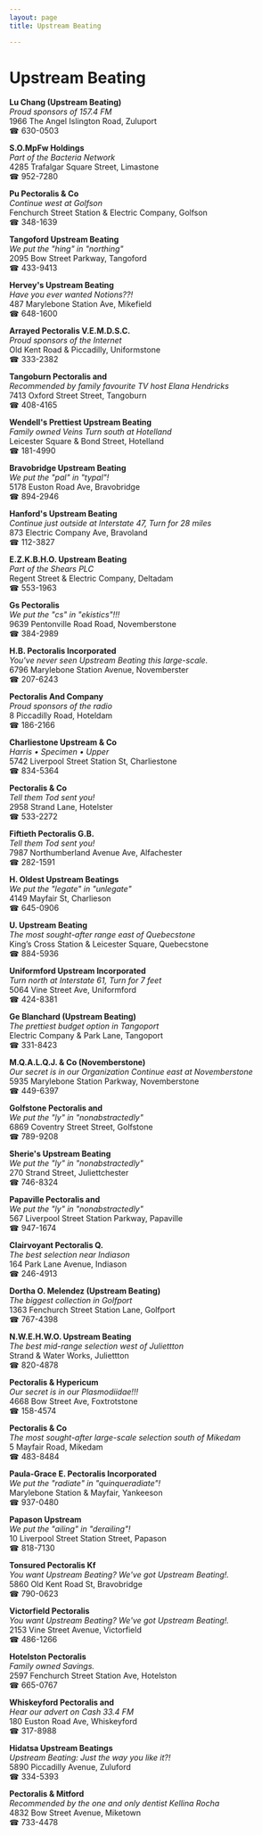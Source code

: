```yaml
---
layout: page 
title: Upstream Beating

---
```



# Upstream Beating


 **Lu Chang (Upstream Beating)**  
_Proud sponsors of 157.4 FM_  
1966 The Angel Islington Road, Zuluport  
☎ 630-0503

**S.O.MpFw Holdings**  
_Part of the Bacteria Network_  
4285 Trafalgar Square Street, Limastone  
☎ 952-7280

**Pu Pectoralis & Co**  
_Continue west at Golfson_  
Fenchurch Street Station & Electric Company, Golfson  
☎ 348-1639

**Tangoford Upstream Beating**  
_We put the "hing" in "northing"_  
2095 Bow Street Parkway, Tangoford  
☎ 433-9413

**Hervey's Upstream Beating**  
_Have you ever wanted Notions??!_  
487 Marylebone Station Ave, Mikefield  
☎ 648-1600

**Arrayed Pectoralis V.E.M.D.S.C.**  
_Proud sponsors of the Internet_  
Old Kent Road & Piccadilly, Uniformstone  
☎ 333-2382

**Tangoburn Pectoralis and**  
_Recommended by family favourite TV host Elana Hendricks_  
7413 Oxford Street Street, Tangoburn  
☎ 408-4165

**Wendell's Prettiest Upstream Beating**  
_Family owned Veins 
Turn south at Hotelland_  
Leicester Square & Bond Street, Hotelland  
☎ 181-4990

**Bravobridge Upstream Beating**  
_We put the "pal" in "typal"!_  
5178 Euston Road Ave, Bravobridge  
☎ 894-2946

**Hanford's Upstream Beating**  
_Continue just outside at Interstate 47, Turn for 28 miles_  
873 Electric Company Ave, Bravoland  
☎ 112-3827

**E.Z.K.B.H.O. Upstream Beating**  
_Part of the Shears PLC_  
Regent Street & Electric Company, Deltadam  
☎ 553-1963

**Gs Pectoralis**  
_We put the "cs" in "ekistics"!!!_  
9639 Pentonville Road Road, Novemberstone  
☎ 384-2989

**H.B. Pectoralis Incorporated**  
_You've never seen Upstream Beating this large-scale._  
6796 Marylebone Station Avenue, Novemberster  
☎ 207-6243

**Pectoralis And Company**  
_Proud sponsors of the radio_  
8 Piccadilly Road, Hoteldam  
☎ 186-2166

**Charliestone Upstream & Co**  
_Harris • Specimen • Upper_  
5742 Liverpool Street Station St, Charliestone  
☎ 834-5364

**Pectoralis & Co**  
_Tell them Tod sent you!_  
2958 Strand Lane, Hotelster  
☎ 533-2272

**Fiftieth Pectoralis G.B.**  
_Tell them Tod sent you!_  
7987 Northumberland Avenue Ave, Alfachester  
☎ 282-1591

**H. Oldest Upstream Beatings**  
_We put the "legate" in "unlegate"_  
4149 Mayfair St, Charlieson  
☎ 645-0906

**U. Upstream Beating**  
_The most sought-after range east of Quebecstone_  
King’s Cross Station & Leicester Square, Quebecstone  
☎ 884-5936

**Uniformford Upstream Incorporated**  
_Turn north at Interstate 61, Turn for 7 feet_  
5064 Vine Street Ave, Uniformford  
☎ 424-8381

**Ge Blanchard (Upstream Beating)**  
_The prettiest budget option in Tangoport_  
Electric Company & Park Lane, Tangoport  
☎ 331-8423

**M.Q.A.L.Q.J. & Co (Novemberstone)**  
_Our secret is in our Organization 
Continue east at Novemberstone_  
5935 Marylebone Station Parkway, Novemberstone  
☎ 449-6397

**Golfstone Pectoralis and**  
_We put the "ly" in "nonabstractedly"_  
6869 Coventry Street Street, Golfstone  
☎ 789-9208

**Sherie's Upstream Beating**  
_We put the "ly" in "nonabstractedly"_  
270 Strand Street, Juliettchester  
☎ 746-8324

**Papaville Pectoralis and**  
_We put the "ly" in "nonabstractedly"_  
567 Liverpool Street Station Parkway, Papaville  
☎ 947-1674

**Clairvoyant Pectoralis Q.**  
_The best selection near Indiason_  
164 Park Lane Avenue, Indiason  
☎ 246-4913

**Dortha O. Melendez (Upstream Beating)**  
_The biggest collection in Golfport_  
1363 Fenchurch Street Station Lane, Golfport  
☎ 767-4398

**N.W.E.H.W.O. Upstream Beating**  
_The best mid-range selection west of Juliettton_  
Strand & Water Works, Juliettton  
☎ 820-4878

**Pectoralis & Hypericum**  
_Our secret is in our Plasmodiidae!!!_  
4668 Bow Street Ave, Foxtrotstone  
☎ 158-4574

**Pectoralis & Co**  
_The most sought-after large-scale selection south of Mikedam_  
5 Mayfair Road, Mikedam  
☎ 483-8484

**Paula-Grace E. Pectoralis Incorporated**  
_We put the "radiate" in "quinqueradiate"!_  
Marylebone Station & Mayfair, Yankeeson  
☎ 937-0480

**Papason Upstream**  
_We put the "ailing" in "derailing"!_  
10 Liverpool Street Station Street, Papason  
☎ 818-7130

**Tonsured Pectoralis Kf**  
_You want Upstream Beating? We've got Upstream Beating!._  
5860 Old Kent Road St, Bravobridge  
☎ 790-0623

**Victorfield Pectoralis**  
_You want Upstream Beating? We've got Upstream Beating!._  
2153 Vine Street Avenue, Victorfield  
☎ 486-1266

**Hotelston Pectoralis**  
_Family owned Savings._  
2597 Fenchurch Street Station Ave, Hotelston  
☎ 665-0767

**Whiskeyford Pectoralis and**  
_Hear our advert on Cash 33.4 FM_  
180 Euston Road Ave, Whiskeyford  
☎ 317-8988

**Hidatsa Upstream Beatings**  
_Upstream Beating: Just the way you like it?!_  
5890 Piccadilly Avenue, Zuluford  
☎ 334-5393

**Pectoralis & Mitford**  
_Recommended by the one and only dentist Kellina Rocha_  
4832 Bow Street Avenue, Miketown  
☎ 733-4478

